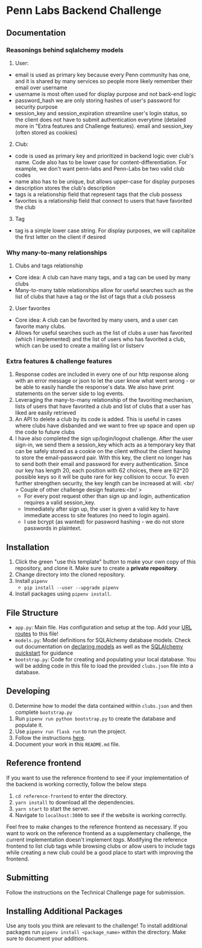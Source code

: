 # Penn Labs Backend Challenge

## Documentation
### Reasonings behind sqlalchemy models

1. User: 
- email is used as primary key because every Penn community has one, and it is shared by many services so people 
  more likely remember their email over username
- username is most often used for display purpose and not back-end logic
- password_hash we are only storing hashes of user's password for security purpose
- session_key and session_expiration streamline user's login status, so the client does not have to submit 
  authentication everytime (detailed more in "Extra features and Challenge features).
  email and session_key (often stored as cookies)
2. Club:
- code is used as primary key and prioritized in backend logic over club's name. Code also has to be lower case for 
  content-differentiation. For example, we don't want penn-labs and Penn-Labs be two valid club codes
- name also has to be unique, but allows upper-case for display purposes
- description stores the club's description
- tags is a relationship field that represent tags that the club possess
- favorites is a relationship field that connect to users that have favorited the club 
3. Tag
- tag is a simple lower case string. For display purposes, we will capitalize the first letter on the client if desired
### Why many-to-many relationships
1. Clubs and tags relationship
- Core idea: A club can have many tags, and a tag can be used by many clubs
- Many-to-many table relationships allow for useful searches such as the list of clubs that have a tag
or the list of tags that a club possess
2. User favorites
- Core idea: A club can be favorited by many users, and a user can favorite many clubs. 
- Allows for useful searches such as the list of clubs a user has favorited (which I implemented)
and the list of users who has favorited a club, which can be used to create a mailing list or listserv

### Extra features & challenge features
1. Response codes are included in every one of our http response along with an error message or json 
   to let the user know what went wrong - or be able to easily handle the response's data.
   We also have print statements on the server side to log events.
2. Leveraging the many-to-many relationship of the favoriting mechanism, lists of users that have 
   favorited a club and list of clubs that a user has liked are easily retrieved
3. An API to delete a club by its code is added. This is useful in cases where clubs have disbanded
   and we want to free up space and open up the code to future clubs 
4. I have also completed the sign up/login/logout challenge. After the user sign-in, we send them a session_key
   which acts as a temporary key that can be safely stored as a cookie on the client without
   the client having to store the email-password pair. With this key, the client no longer has to send
   both their email and password for every authentication. Since our key has length 20, each position with 62 choices,
   there are 62^20 possible keys so it will be quite rare for key collision to occur. To even further strengthen
   security, the key length can be increased at will.
   <br/ >
   Couple of other challenge design features:<br/ >
   - For every post request other than sign up and login, authentication requires a valid session_key.
   - Immediately after sign up, the user is given a valid key to have immediate access to site features 
     (no need to login again).
   - I use bcrypt (as wanted) for password hashing - we do not store passwords in plaintext.
  



## Installation

1. Click the green "use this template" button to make your own copy of this repository, and clone it. Make sure to create a **private repository**.
2. Change directory into the cloned repository.
3. Install `pipenv`
   - `pip install --user --upgrade pipenv`
4. Install packages using `pipenv install`.

## File Structure

- `app.py`: Main file. Has configuration and setup at the top. Add your [URL routes](https://flask.palletsprojects.com/en/1.1.x/quickstart/#routing) to this file!
- `models.py`: Model definitions for SQLAlchemy database models. Check out documentation on [declaring models](https://flask-sqlalchemy.palletsprojects.com/en/2.x/models/) as well as the [SQLAlchemy quickstart](https://flask-sqlalchemy.palletsprojects.com/en/2.x/quickstart/#quickstart) for guidance
- `bootstrap.py`: Code for creating and populating your local database. You will be adding code in this file to load the provided `clubs.json` file into a database.

## Developing

0. Determine how to model the data contained within `clubs.json` and then complete `bootstrap.py`
1. Run `pipenv run python bootstrap.py` to create the database and populate it.
2. Use `pipenv run flask run` to run the project.
3. Follow the instructions [here](https://www.notion.so/pennlabs/Backend-Challenge-Fall-20-31461f3d91ad4f46adb844b1e112b100).
4. Document your work in this `README.md` file.

## Reference frontend

If you want to use the reference frontend to see if your implementation of the
backend is working correctly, follow the below steps

1. `cd reference-frontend` to enter the directory.
2. `yarn install` to download all the dependencies.
3. `yarn start` to start the server.
4. Navigate to `localhost:3000` to see if the website is working correctly.

Feel free to make changes to the reference frontend as necessary. If you want
to work on the reference frontend as a supplementary challenge, the current
implementation doesn't implement _tags_. Modifying the reference frontend to
list club tags while browsing clubs or allow users to include tags while
creating a new club could be a good place to start with improving the frontend.

## Submitting

Follow the instructions on the Technical Challenge page for submission.

## Installing Additional Packages

Use any tools you think are relevant to the challenge! To install additional packages
run `pipenv install <package_name>` within the directory. Make sure to document your additions.
